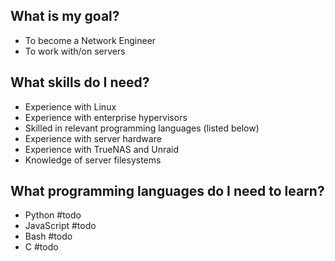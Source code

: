 ## What is my goal?
- To become a Network Engineer 
- To work with/on servers

## What skills do I need?
- Experience with Linux
- Experience with enterprise hypervisors
- Skilled in relevant programming languages (listed below)
- Experience with server hardware
- Experience with TrueNAS and Unraid
- Knowledge of server filesystems

## What programming languages do I need to learn?
- Python #todo 
- JavaScript #todo 
- Bash #todo
- C #todo 